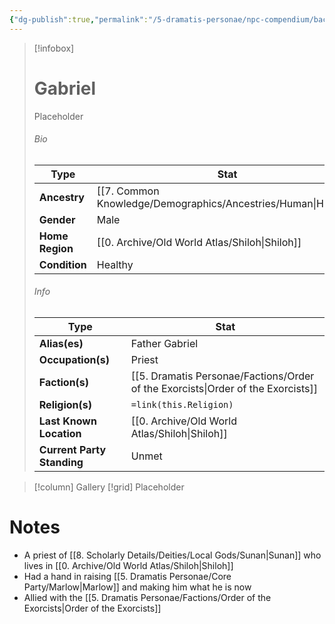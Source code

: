 ```yaml
---
{"dg-publish":true,"permalink":"/5-dramatis-personae/npc-compendium/background/gabriel/","noteIcon":""}
---
```



> [!infobox]
> # Gabriel
> Placeholder
> ###### Bio
> Type |  Stat |
> ---|---|
> **Ancestry** | [[7. Common Knowledge/Demographics/Ancestries/Human\|Human]] |
> **Gender** | Male |
> **Home Region** | [[0. Archive/Old World Atlas/Shiloh\|Shiloh]] |
> **Condition** | Healthy |
> ###### Info
> Type |  Stat |
> ---|---|
> **Alias(es)** | Father Gabriel |
> **Occupation(s)** | Priest |
> **Faction(s)** | [[5. Dramatis Personae/Factions/Order of the Exorcists\|Order of the Exorcists]] |
> **Religion(s)** | `=link(this.Religion)` |
> **Last Known Location** | [[0. Archive/Old World Atlas/Shiloh\|Shiloh]] |
> **Current Party Standing** | Unmet |

> [!column] Gallery 
> [!grid] 
> Placeholder

# Notes

- A priest of [[8. Scholarly Details/Deities/Local Gods/Sunan\|Sunan]] who lives in [[0. Archive/Old World Atlas/Shiloh\|Shiloh]] 
- Had a hand in raising [[5. Dramatis Personae/Core Party/Marlow\|Marlow]] and making him what he is now 
- Allied with the [[5. Dramatis Personae/Factions/Order of the Exorcists\|Order of the Exorcists]] 

